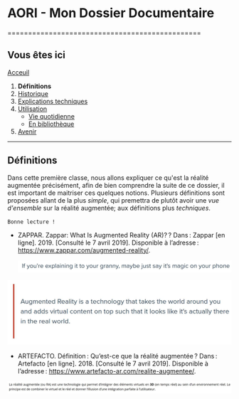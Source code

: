 # AORI - Mon Dossier Documentaire
===============================================

## Vous êtes ici  
[Acceuil](Introduction.md)

1. **Définitions**
2. [Historique](Historique.md)
3. [Explications techniques](Fonctionnement.md)
4. [Utilisation](utilisation.md)
   + [Vie quotidienne](engeneral.md)  
   + [En bibliothèque](bibli.md)
 5. [Avenir](Avenir.md)   
 
-----------------------------------------------
 
 ## Définitions  
 Dans cette première classe, nous allons expliquer ce qu'est la réalité augmentée précisément, afin de bien comprendre la suite de ce dossier, il est important de maitriser ces quelques notions. Plusieurs définitions sont proposées allant de la plus *simple*, qui premettra de plutôt avoir une *vue d'ensemble* sur la réalité augmentée; aux définitions plus *techniques*.  
 
 ````
 Bonne lecture !
 ````
* ZAPPAR. Zappar: What Is Augmented Reality (AR)? ? Dans : Zappar [en ligne]. 2019. [Consulté le 7 avril 2019]. Disponible à l’adresse : https://www.zappar.com/augmented-reality/.

  ![blague](/Images/defrire.JPG)
  
![Définition de base](/Images/def2.JPG)

* ARTEFACTO. Définition : Qu’est-ce que la réalité augmentée ? Dans : Artefacto [en ligne]. 2018. [Consulté le 7 avril 2019]. Disponible à l’adresse : https://www.artefacto-ar.com/realite-augmentee/.  

 ![Définition plus précise](/Images/def1.JPG)
 
